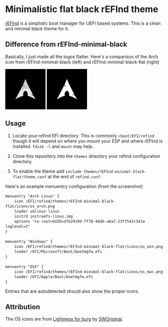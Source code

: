 # Minimalistic flat black rEFInd theme

[rEFInd](http://www.rodsbooks.com/refind/) is a simplistic boot manager for UEFI
based systems. This is a clean and minimal black theme for it.

## Difference from rEFInd-minimal-black

Basically, I just made all the logos flatter. Here's a comparison of the Arch icon from rEFInd-minimal-black (left) and rEFInd-minimal-black-flat (right)

![rEFInd-minimal-black](./archonblack_black.png)
![rEFInd-minimal-black-flat](./archonblack_flat.png)

## Usage

 1. Locate your refind EFI directory. This is commonly `/boot/EFI/refind`
    though it will depend on where you mount your ESP and where rEFInd is
    installed. `fdisk -l` and `mount` may help.

 2. Clone this repository into the `themes` directory your refind configuration directory.

 3. To enable the theme add `include themes/rEFInd-minimal-black-flat/theme.conf` at the end of
    `refind.conf`.

Here's an example menuentry configuration (from the screenshot)

```nginx
menuentry "Arch Linux" {
	icon /EFI/refind/themes/rEFInd-minimal-black-flat/icons/os_arch.png
	loader vmlinuz-linux
	initrd initramfs-linux.img
	options "rw root=UUID=dfb2919d-ff78-48db-a8a7-23f7542c343a loglevel=3"
}

menuentry "Windows" {
	icon /EFI/refind/themes/rEFInd-minimal-black-flat/icons/os_win.png
	loader /EFI/Microsoft/Boot/bootmgfw.efi
}

menuentry "OSX" {
	icon /EFI/refind/themes/rEFInd-minimal-black-flat/icons/os_mac.png
	loader /EFI/Apple/Boot/bootmgfw.efi
}
```

Entries that are autodetected should also show the proper icons.

## Attribution

The OS icons are from [Lightness for burg][icons] by [SWOriginal][icon-author].

[icons]: http://sworiginal.deviantart.com/art/Lightness-for-burg-181461810
[icon-author]: http://sworiginal.deviantart.com/

[padster]: https://github.com/theRealPadster
